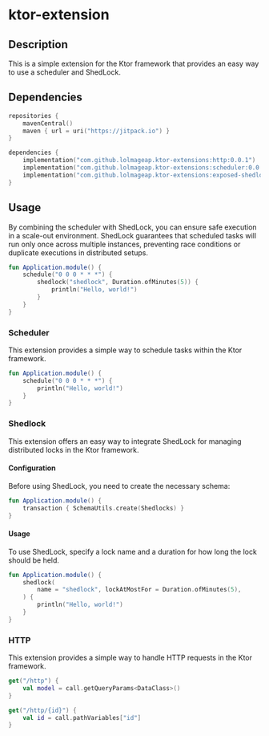 # ktor-extension

## Description

This is a simple extension for the Ktor framework that provides an easy way to use a scheduler and ShedLock.

## Dependencies

```kotlin
repositories {
    mavenCentral()
    maven { url = uri("https://jitpack.io") }
}

dependencies {
    implementation("com.github.lolmageap.ktor-extensions:http:0.0.1")
    implementation("com.github.lolmageap.ktor-extensions:scheduler:0.0.1")
    implementation("com.github.lolmageap.ktor-extensions:exposed-shedlock:0.0.1")
}
```

## Usage

By combining the scheduler with ShedLock, you can ensure safe execution in a scale-out environment.
ShedLock guarantees that scheduled tasks will run only once across multiple instances, preventing race conditions or
duplicate executions in distributed setups.

```kotlin
fun Application.module() {
    schedule("0 0 0 * * *") {
        shedlock("shedlock", Duration.ofMinutes(5)) {
            println("Hello, world!")
        }
    }
}
```

### Scheduler

This extension provides a simple way to schedule tasks within the Ktor framework.

```kotlin
fun Application.module() {
    schedule("0 0 0 * * *") {
        println("Hello, world!")
    }
}
```

### Shedlock

This extension offers an easy way to integrate ShedLock for managing distributed locks in the Ktor framework.

#### Configuration

Before using ShedLock, you need to create the necessary schema:

```kotlin
fun Application.module() {
    transaction { SchemaUtils.create(Shedlocks) }
}
```

#### Usage

To use ShedLock, specify a lock name and a duration for how long the lock should be held.

```kotlin
fun Application.module() {
    shedlock(
        name = "shedlock", lockAtMostFor = Duration.ofMinutes(5),
    ) {
        println("Hello, world!")
    }
}
```

### HTTP

This extension provides a simple way to handle HTTP requests in the Ktor framework.

```kotlin
get("/http") {
    val model = call.getQueryParams<DataClass>()
}

get("/http/{id}") {
    val id = call.pathVariables["id"]
}
```
